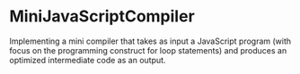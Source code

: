 # MiniJavaScriptCompiler
Implementing a mini compiler that takes as input a JavaScript program (with focus on the programming construct for loop statements) and produces an optimized intermediate code as an output.
